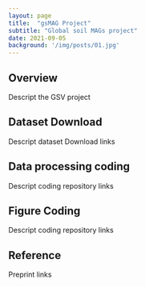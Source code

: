 ```yaml
---
layout: page
title:  "gsMAG Project"
subtitle: "Global soil MAGs project"
date: 2021-09-05  
background: '/img/posts/01.jpg'
---
```


## Overview

Descript the GSV project

## Dataset Download

Descript dataset Download links

## Data processing coding

Descript coding repository  links

## Figure Coding

Descript coding repository  links

## Reference 

Preprint links 
